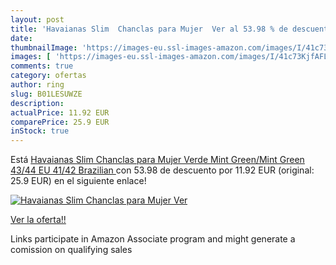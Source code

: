 ```yaml
---
layout: post
title: 'Havaianas Slim  Chanclas para Mujer  Ver al 53.98 % de descuento'
date: 
thumbnailImage: 'https://images-eu.ssl-images-amazon.com/images/I/41c73KjfAFL._SL200_.jpg'
images: [ 'https://images-eu.ssl-images-amazon.com/images/I/41c73KjfAFL._SL200_.jpg' ]
comments: true
category: ofertas
author: ring
slug: B01LESUWZE
description:
actualPrice: 11.92 EUR
comparePrice: 25.9 EUR
inStock: true
---
```


Está [Havaianas Slim  Chanclas para Mujer  Verde  Mint Green/Mint Green   43/44 EU  41/42 Brazilian ](https://www.amazon.es/dp/B01LESUWZE/?tag=tolees-21) con 53.98 de descuento por 11.92 EUR (original: 25.9 EUR) en el siguiente enlace!

[![Havaianas Slim  Chanclas para Mujer  Ver](https://images-eu.ssl-images-amazon.com/images/I/41c73KjfAFL._SL200_.jpg)](https://www.amazon.es/dp/B01LESUWZE/?tag=tolees-21)

[Ver la oferta!!](https://www.amazon.es/dp/B01LESUWZE/?tag=tolees-21)

Links participate in Amazon Associate program and might generate a comission on qualifying sales


